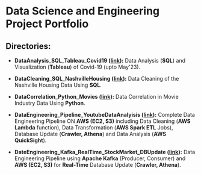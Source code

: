 # Data Science and Engineering Project Portfolio

## Directories:

- **DataAnalysis_SQL_Tableau_Covid19 ([link](DataAnalysis_SQL_Tableau_Covid19)):** Data Analysis (**SQL**) and Visualization (**Tableau**) of Covid-19 (upto May'23).

- **DataCleaning_SQL_NashvilleHousing ([link](DataCleaning_SQL_NashvilleHousing)):** Data Cleaning of the Nashville Housing Data Using **SQL**.

- **DataCorrelation_Python_Movies ([link](DataCorrelation_Python_Movies)):** Data Correlation in Movie Industry Data Using **Python**.

- **DataEngineering_Pipeline_YoutubeDataAnalyisis ([link](DataEngineering_Pipeline_YoutubeDataAnalyisis)):** Complete Data Engineering Pipeline ON **AWS (EC2, S3)** including Data Cleaning (**AWS Lambda** function), Data Transformation (**AWS Spark ETL** Jobs), Database Update (**Crawler, Athena**) and Data Analysis (**AWS QuickSight**).

- **DateEngineering_Kafka_RealTime_StockMarket_DBUpdate ([link](DateEngineering_Kafka_RealTime_StockMarket_DBUpdate)):** Data Engineering Pipeline using **Apache Kafka** (Producer, Consumer) and **AWS (EC2, S3)** for **Real-Time** Database Update (**Crawler, Athena**).
